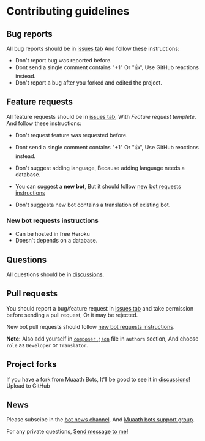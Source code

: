 # Contributing guidelines

## Bug reports
All bug reports should be in [issues tab](https://github.com/Muaath5/MuaathBots/issues)
And follow these instructions:
- Don't report bug was reported before.
- Dont send a single comment contains "+1" Or "👍", Use GitHub reactions instead.
- Don't report a bug after you forked and edited the project.

## Feature requests
All feature requests should be in [issues tab](https://github.com/Muaath5/MuaathBots/issues), With _Feature request templete_.
And follow these instructions:
- Don't request feature was requested before.
- Dont send a single comment contains "+1" Or "👍", Use GitHub reactions instead.
- Don't suggest adding language, Because adding language needs a database.
- You can suggest a **new bot**, But it should follow [new bot requests instructions](#new-bot-requests-instructions)
    
- Don't suggesta new bot contains a translation of existing bot.

### New bot requests instructions
- Can be hosted in free Heroku
- Doesn't depends on a database.

## Questions
All questions should be in [discussions](https://github.com/Muaath5/MuaathBots/discussions).

## Pull requests
You should report a bug/feature request in [issues tab](https://github.com/Muaath5/MuaathBots/issues) and take permission before sending a pull request, Or it may be rejected.

New bot pull requests should follow [new bot requests instructions](#new-bot-requests-instructions).

**Note:** Also add yourself in [`composer.json`](composer.json) file in `authors` section, And choose `role` as `Developer` or `Translator`.

## Project forks
If you have a fork from Muaath Bots, It'll be good to see it in [discussions](https://github.com/Muaath5/MuaathBots/discussions)!
Upload to GitHub

## News
Please subscibe in the [bot news channel](https://t.me/MuaathBots).
And [Muaath bots support group](https://t.me/MuaathBotsChat).

For any private questions, [Send message to me](https://t.me/Muaath_5)!